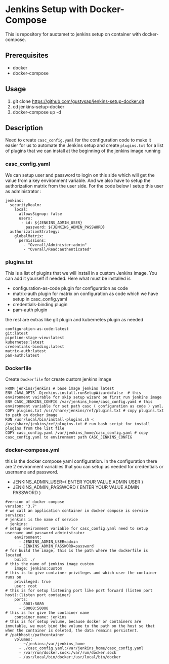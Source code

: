 
# Jenkins Setup with Docker-Compose

This is repository for auotamet to jenkins setup on container with docker-compose.

## Prerequisites

- docker
- docker-compose


## Usage

1. git clone https://github.com/gustysap/jenkins-setup-docker.git
2. cd jenkins-setup-docker
3. docker-compose up -d

## Description

Need to create ```casc_config.yaml``` for the configuration code to make it easier for us to automate the Jenkins setup and create ```plugins.txt``` for a list of plugins that we can install at the beginning of the jenkins image running

### casc_config.yaml

We can setup user and password to login on this side which will get the value from a key environment variable. And we also have to setup the authorization matrix from the user side. For the code below I setup this user as administrator :

```
jenkins:
  securityRealm:
    local:
      allowsSignup: false
      users:
       - id: ${JENKINS_ADMIN_USER}
         password: ${JENKINS_ADMIN_PASSWORD}
  authorizationStrategy:
    globalMatrix:
      permissions:
        - "Overall/Administer:admin"
        - "Overall/Read:authenticated"
```

### plugins.txt

This is a list of plugins that we will install in a custom Jenkins image.
You can add it yourself if needed. Here what must be installed is
- configuration-as-code plugin for configuration as code
- matrix-auth plugin for matrix on configuration as code which we have setup in casc_config.yaml
- credentials-binding plugin
- pam-auth plugin

the rest are extras like git plugin and kubernetes plugin as needed

```
configuration-as-code:latest
git:latest
pipeline-stage-view:latest
kubernetes:latest
credentials-binding:latest
matrix-auth:latest
pam-auth:latest

```
### Dockerfile

Create ```Dockerfile``` for create custom jenkins image
```
FROM jenkins/jenkins # base image jenkins latest
ENV JAVA_OPTS -Djenkins.install.runSetupWizard=false  # this environment vairable for skip setup wizard on first run jenkins image
ENV CASC_JENKINS_CONFIG /var/jenkins_home/casc_config.yaml # this environment variable for set path casc ( configuration as code ) yaml. 
COPY plugins.txt /usr/share/jenkins/ref/plugins.txt # copy plugins.txt to path on docker image
RUN /usr/local/bin/install-plugins.sh < /usr/share/jenkins/ref/plugins.txt # run bash script for install plugins from the list file
COPY casc_config.yaml /var/jenkins_home/casc_config.yaml # copy casc_config.yaml to environment path CASC_JENKINS_CONFIG
```

### docker-compose.yml

this is the docker compose yaml configuration. In the configuration there are 2 environment variables that you can setup as needed for credentials or username and password.

- JENKINS_ADMIN_USER=( ENTER YOUR VALUE ADMIN USER )
- JENKINS_ADMIN_PASSWORD ( ENTER YOUR VALUE ADMIN PASSWORD )



```
#version of docker-compose
version: '3.7'
# we call an application container in docker compose is service
services:
# jenkins is the name of service
  jenkins:
# setup environment variable for casc_config.yaml need to setup username and password administrator
    environment:
      - JENKINS_ADMIN_USER=admin 
      - JENKINS_ADMIN_PASSWORD=password
# for build the image, this is the path where the dockerfile is located
    build: ./
# this the name of jenkins image custom
    image: jenkins:custom
# this is to give container privileges and which user the container runs on
    privileged: true
    user: root
# this is for setup listening port like port forward (listen port host):(listen port container)
    ports:
      - 8081:8080
      - 50000:50000
# this is for give the container name
    container_name: jenkins
# this is for setup volume, because docker or containers are immutable, we must bind the volume to the path on the host so that when the container is deleted, the data remains persistent. 
# /pathhost:/pathcontainer
    volumes:
      - ~/jenkins:/var/jenkins_home
      - ./casc_config.yaml:/var/jenkins_home/casc_config.yaml
      - /var/run/docker.sock:/var/run/docker.sock
      - /usr/local/bin/docker:/usr/local/bin/docker
```
